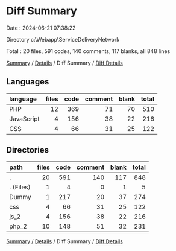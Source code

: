 # Diff Summary

Date : 2024-06-21 07:38:22

Directory c:\\Webapp\\ServiceDeliveryNetwork

Total : 20 files,  591 codes, 140 comments, 117 blanks, all 848 lines

[Summary](results.md) / [Details](details.md) / Diff Summary / [Diff Details](diff-details.md)

## Languages
| language | files | code | comment | blank | total |
| :--- | ---: | ---: | ---: | ---: | ---: |
| PHP | 12 | 369 | 71 | 70 | 510 |
| JavaScript | 4 | 156 | 38 | 22 | 216 |
| CSS | 4 | 66 | 31 | 25 | 122 |

## Directories
| path | files | code | comment | blank | total |
| :--- | ---: | ---: | ---: | ---: | ---: |
| . | 20 | 591 | 140 | 117 | 848 |
| . (Files) | 1 | 4 | 0 | 1 | 5 |
| Dummy | 1 | 217 | 20 | 37 | 274 |
| css | 4 | 66 | 31 | 25 | 122 |
| js_2 | 4 | 156 | 38 | 22 | 216 |
| php_2 | 10 | 148 | 51 | 32 | 231 |

[Summary](results.md) / [Details](details.md) / Diff Summary / [Diff Details](diff-details.md)